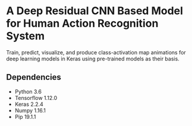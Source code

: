# A Deep Residual CNN Based Model for Human Action Recognition System

Train, predict, visualize, and produce class-activation map animations for deep
learning models in Keras using pre-trained models as their basis.

## Dependencies

- Python 3.6
- Tensorflow 1.12.0
- Keras 2.2.4
- Numpy 1.16.1
- Pip 19.1.1

